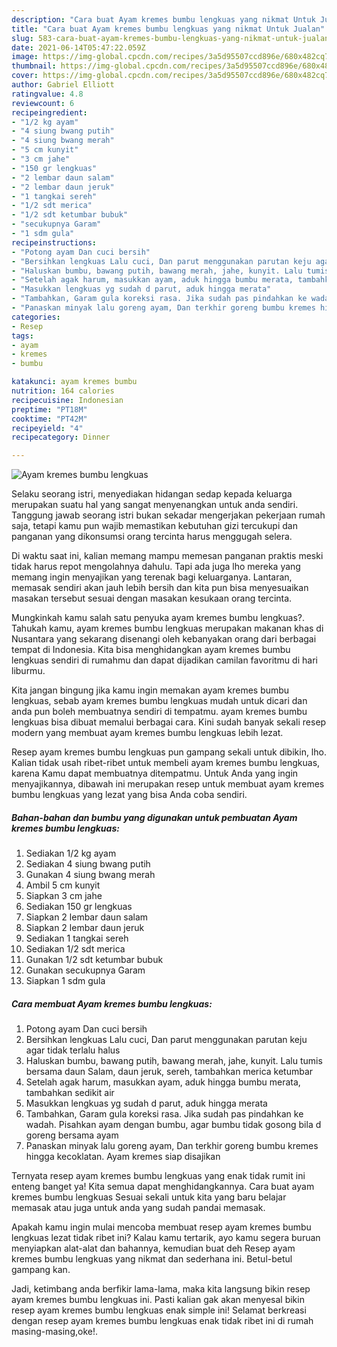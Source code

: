 ```yaml
---
description: "Cara buat Ayam kremes bumbu lengkuas yang nikmat Untuk Jualan"
title: "Cara buat Ayam kremes bumbu lengkuas yang nikmat Untuk Jualan"
slug: 583-cara-buat-ayam-kremes-bumbu-lengkuas-yang-nikmat-untuk-jualan
date: 2021-06-14T05:47:22.059Z
image: https://img-global.cpcdn.com/recipes/3a5d95507ccd896e/680x482cq70/ayam-kremes-bumbu-lengkuas-foto-resep-utama.jpg
thumbnail: https://img-global.cpcdn.com/recipes/3a5d95507ccd896e/680x482cq70/ayam-kremes-bumbu-lengkuas-foto-resep-utama.jpg
cover: https://img-global.cpcdn.com/recipes/3a5d95507ccd896e/680x482cq70/ayam-kremes-bumbu-lengkuas-foto-resep-utama.jpg
author: Gabriel Elliott
ratingvalue: 4.8
reviewcount: 6
recipeingredient:
- "1/2 kg ayam"
- "4 siung bwang putih"
- "4 siung bwang merah"
- "5 cm kunyit"
- "3 cm jahe"
- "150 gr lengkuas"
- "2 lembar daun salam"
- "2 lembar daun jeruk"
- "1 tangkai sereh"
- "1/2 sdt merica"
- "1/2 sdt ketumbar bubuk"
- "secukupnya Garam"
- "1 sdm gula"
recipeinstructions:
- "Potong ayam Dan cuci bersih"
- "Bersihkan lengkuas Lalu cuci, Dan parut menggunakan parutan keju agar tidak terlalu halus"
- "Haluskan bumbu, bawang putih, bawang merah, jahe, kunyit. Lalu tumis bersama daun Salam, daun jeruk, sereh, tambahkan merica ketumbar"
- "Setelah agak harum, masukkan ayam, aduk hingga bumbu merata, tambahkan sedikit air"
- "Masukkan lengkuas yg sudah d parut, aduk hingga merata"
- "Tambahkan, Garam gula koreksi rasa. Jika sudah pas pindahkan ke wadah. Pisahkan ayam dengan bumbu, agar bumbu tidak gosong bila d goreng bersama ayam"
- "Panaskan minyak lalu goreng ayam, Dan terkhir goreng bumbu kremes hingga kecoklatan. Ayam kremes siap disajikan"
categories:
- Resep
tags:
- ayam
- kremes
- bumbu

katakunci: ayam kremes bumbu 
nutrition: 164 calories
recipecuisine: Indonesian
preptime: "PT18M"
cooktime: "PT42M"
recipeyield: "4"
recipecategory: Dinner

---
```



![Ayam kremes bumbu lengkuas](https://img-global.cpcdn.com/recipes/3a5d95507ccd896e/680x482cq70/ayam-kremes-bumbu-lengkuas-foto-resep-utama.jpg)

Selaku seorang istri, menyediakan hidangan sedap kepada keluarga merupakan suatu hal yang sangat menyenangkan untuk anda sendiri. Tanggung jawab seorang istri bukan sekadar mengerjakan pekerjaan rumah saja, tetapi kamu pun wajib memastikan kebutuhan gizi tercukupi dan panganan yang dikonsumsi orang tercinta harus menggugah selera.

Di waktu  saat ini, kalian memang mampu memesan panganan praktis meski tidak harus repot mengolahnya dahulu. Tapi ada juga lho mereka yang memang ingin menyajikan yang terenak bagi keluarganya. Lantaran, memasak sendiri akan jauh lebih bersih dan kita pun bisa menyesuaikan masakan tersebut sesuai dengan masakan kesukaan orang tercinta. 



Mungkinkah kamu salah satu penyuka ayam kremes bumbu lengkuas?. Tahukah kamu, ayam kremes bumbu lengkuas merupakan makanan khas di Nusantara yang sekarang disenangi oleh kebanyakan orang dari berbagai tempat di Indonesia. Kita bisa menghidangkan ayam kremes bumbu lengkuas sendiri di rumahmu dan dapat dijadikan camilan favoritmu di hari liburmu.

Kita jangan bingung jika kamu ingin memakan ayam kremes bumbu lengkuas, sebab ayam kremes bumbu lengkuas mudah untuk dicari dan anda pun boleh membuatnya sendiri di tempatmu. ayam kremes bumbu lengkuas bisa dibuat memalui berbagai cara. Kini sudah banyak sekali resep modern yang membuat ayam kremes bumbu lengkuas lebih lezat.

Resep ayam kremes bumbu lengkuas pun gampang sekali untuk dibikin, lho. Kalian tidak usah ribet-ribet untuk membeli ayam kremes bumbu lengkuas, karena Kamu dapat membuatnya ditempatmu. Untuk Anda yang ingin menyajikannya, dibawah ini merupakan resep untuk membuat ayam kremes bumbu lengkuas yang lezat yang bisa Anda coba sendiri.

<!--inarticleads1-->

##### Bahan-bahan dan bumbu yang digunakan untuk pembuatan Ayam kremes bumbu lengkuas:

1. Sediakan 1/2 kg ayam
1. Sediakan 4 siung bwang putih
1. Gunakan 4 siung bwang merah
1. Ambil 5 cm kunyit
1. Siapkan 3 cm jahe
1. Sediakan 150 gr lengkuas
1. Siapkan 2 lembar daun salam
1. Siapkan 2 lembar daun jeruk
1. Sediakan 1 tangkai sereh
1. Sediakan 1/2 sdt merica
1. Gunakan 1/2 sdt ketumbar bubuk
1. Gunakan secukupnya Garam
1. Siapkan 1 sdm gula




<!--inarticleads2-->

##### Cara membuat Ayam kremes bumbu lengkuas:

1. Potong ayam Dan cuci bersih
1. Bersihkan lengkuas Lalu cuci, Dan parut menggunakan parutan keju agar tidak terlalu halus
1. Haluskan bumbu, bawang putih, bawang merah, jahe, kunyit. Lalu tumis bersama daun Salam, daun jeruk, sereh, tambahkan merica ketumbar
1. Setelah agak harum, masukkan ayam, aduk hingga bumbu merata, tambahkan sedikit air
1. Masukkan lengkuas yg sudah d parut, aduk hingga merata
1. Tambahkan, Garam gula koreksi rasa. Jika sudah pas pindahkan ke wadah. Pisahkan ayam dengan bumbu, agar bumbu tidak gosong bila d goreng bersama ayam
1. Panaskan minyak lalu goreng ayam, Dan terkhir goreng bumbu kremes hingga kecoklatan. Ayam kremes siap disajikan




Ternyata resep ayam kremes bumbu lengkuas yang enak tidak rumit ini enteng banget ya! Kita semua dapat menghidangkannya. Cara buat ayam kremes bumbu lengkuas Sesuai sekali untuk kita yang baru belajar memasak atau juga untuk anda yang sudah pandai memasak.

Apakah kamu ingin mulai mencoba membuat resep ayam kremes bumbu lengkuas lezat tidak ribet ini? Kalau kamu tertarik, ayo kamu segera buruan menyiapkan alat-alat dan bahannya, kemudian buat deh Resep ayam kremes bumbu lengkuas yang nikmat dan sederhana ini. Betul-betul gampang kan. 

Jadi, ketimbang anda berfikir lama-lama, maka kita langsung bikin resep ayam kremes bumbu lengkuas ini. Pasti kalian gak akan menyesal bikin resep ayam kremes bumbu lengkuas enak simple ini! Selamat berkreasi dengan resep ayam kremes bumbu lengkuas enak tidak ribet ini di rumah masing-masing,oke!.

